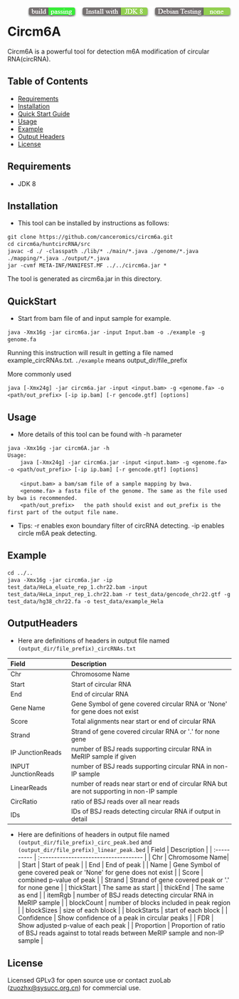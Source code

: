 <img src="icon.png" align="right" />

# Circm6A

Circm6A is a powerful tool for detection  m6A modification of circular RNA(circRNA).



## Table of Contents
* [Requirements](#Requirements)
* [Installation](#Installation)
* [Quick Start Guide](#QuickStart)
* [Usage](#Usage)
* [Example](#Example)
* [Output Headers](#OutputHeaders)
* [License](#License)

## Requirements

* JDK 8

## Installation

* This tool can be installed by instructions as follows:

```
git clone https://github.com/canceromics/circm6a.git
cd circm6a/huntcircRNA/src
javac -d ./ -classpath ./lib/* ./main/*.java ./genome/*.java ./mapping/*.java ./output/*.java
jar -cvmf META-INF/MANIFEST.MF ../../circm6a.jar *
```
The tool is generated as circm6a.jar in this directory.

## QuickStart

* Start from bam file of and input sample for example.

```
java -Xmx16g -jar circm6a.jar -input Input.bam -o ./example -g genome.fa
```
Running this instruction will result in getting a file named example_circRNAs.txt. `./example` means output_dir/file_prefix

More commonly used

```
java [-Xmx24g] -jar circm6a.jar -input <input.bam> -g <genome.fa> -o <path/out_prefix> [-ip ip.bam] [-r gencode.gtf] [options]
```

## Usage

* More details of this tool can be found with -h parameter

```
java -Xmx16g -jar circm6A.jar -h
Usage:
	java [-Xmx24g] -jar circm6a.jar -input <input.bam> -g <genome.fa> -o <path/out_prefix> [-ip ip.bam] [-r gencode.gtf] [options]
	
	<input.bam>	a bam/sam file of a sample mapping by bwa.
	<genome.fa>	a fasta file of the genome. The same as the file used by bwa is recommended.
	<path/out_prefix>	the path should exist and out_prefix is the first part of the output file name.
```

* Tips: -r enables exon boundary filter of circRNA detecting. -ip enables circle m6A peak detecting.

## Example

  ```
cd ../..
java -Xmx16g -jar circm6a.jar -ip test_data/HeLa_eluate_rep_1.chr22.bam -input test_data/HeLa_input_rep_1.chr22.bam -r test_data/gencode_chr22.gtf -g test_data/hg38_chr22.fa -o test_data/example_Hela
  ```

## OutputHeaders

* Here are definitions of headers in output file named `(output_dir/file_prefix)_circRNAs.txt`

| Field       | Description                           |
| :---------- | :------------------------------------ |
| Chr | Chromosome Name|
| Start | Start of circular RNA |
| End | End of circular RNA |
| Gene Name | Gene Symbol of gene covered circular RNA or 'None' for gene does not exist |
| Score | Total alignments near start or end of circular RNA |
| Strand | Strand of gene covered circular RNA or '.' for none gene |
| IP JunctionReads | number of BSJ reads supporting circular RNA in MeRIP sample if given|
| INPUT JunctionReads | number of BSJ reads supporting circular RNA in non-IP sample |
| LinearReads | number of reads near start or end of circular RNA but are not supporting in non-IP sample |
| CircRatio | ratio of BSJ reads over all near reads |
| IDs | IDs of BSJ reads detecting circular RNA if output in detail |

* Here are definitions of headers in output file named `(output_dir/file_prefix)_circ_peak.bed` and `(output_dir/file_prefix)_linear_peak.bed`
| Field       | Description                           |
| :---------- | :------------------------------------ |
| Chr | Chromosome Name|
| Start | Start of peak |
| End | End of peak |
| Name | Gene Symbol of gene covered peak or 'None' for gene does not exist |
| Score | combined p-value of peak |
| Strand | Strand of gene covered peak or '.' for none gene |
| thickStart | The same as start |
| thickEnd | The same as end |
| itemRgb | number of BSJ reads detecting circular RNA in MeRIP sample |
| blockCount | number of blocks included in peak region |
| blockSizes | size of each block |
| blockStarts | start of each block |
| Confidence | Show confidence of a peak in circular peaks |
| FDR | Show adjusted p-value of each peak |
| Proportion | Proportion of ratio of BSJ reads against to total reads between MeRIP sample and non-IP sample |



## License
Licensed GPLv3 for open source use or contact zuoLab (zuozhx@sysucc.org.cn) for commercial use.
